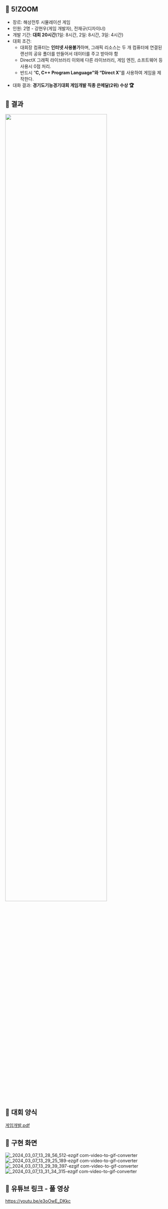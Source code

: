 ## 🔫 5!ZOOM
 - 장르: 해상전투 시뮬레이션 게임
 - 인원: 2명 - 강현우(게임 개발자), 전재규(디자이너)
 - 개발 기간: **대회 20시간**(1일: 8시간, 2일: 8시간, 3일: 4시간)
 - 대회 조건:
   - 대회장 컴퓨터는 **인터넷 사용불가**하며, 그래픽 리소스는 두 개 컴퓨터에 연결된 랜선의 공유 폴더를 만들어서 데이터를 주고 받아야 함
   - DirectX 그래픽 라이브러리 이외에 다른 라이브러리, 게임 엔진, 소프트웨어 등 사용시 0점 처리.
   - 반드시 “**C, C++ Program Language”와 “Direct X**”를 사용하여 게임을 제작한다.
 - 대화 결과: **경기도기능경기대회 게임개발 직종 은메달(2위) 수상 🏆**

## 🔫 결과
<image  width=80% src=https://github.com/khwoowoo/5-ZOOM/assets/23547185/f4b55865-0cd1-4984-a40c-f2648ecea840>

<!--  ![image](https://github.com/khwoowoo/5-ZOOM/assets/23547185/f4b55865-0cd1-4984-a40c-f2648ecea840) -->
<!-- ![image](https://github.com/khwoowoo/5-ZOOM/assets/23547185/c0faefd7-b209-4336-a689-9c9a2a422e3e) -->
<!--![20231130_091555594](https://github.com/khwoowoo/5-ZOOM/assets/23547185/db53a80a-745b-4ea5-8985-e8e6147176cc> -->



## 🔫 대회 양식
[게임개발.pdf](https://github.com/rkdgusdn/cpp_battleship_game/files/8954486/default.pdf)

## 🔫 구현 화면
![_2024_03_07_13_28_56_512-ezgif com-video-to-gif-converter](https://github.com/khwoowoo/Marine-battleship-game/assets/23547185/538afe25-0b90-40f8-a760-209cfc10e425)
![_2024_03_07_13_29_25_189-ezgif com-video-to-gif-converter](https://github.com/khwoowoo/Marine-battleship-game/assets/23547185/33bd36b0-04e8-435c-8973-3510b40881dc)
![_2024_03_07_13_29_39_397-ezgif com-video-to-gif-converter](https://github.com/khwoowoo/Marine-battleship-game/assets/23547185/79cd0a4b-2b17-468c-a4d3-9225c15c4ab8)
![_2024_03_07_13_31_34_315-ezgif com-video-to-gif-converter](https://github.com/khwoowoo/Marine-battleship-game/assets/23547185/ee344efe-2e65-4dba-963e-824e5fb04156)

## 🔫 유튜브 링크 - 풀 영상
https://youtu.be/e3oOwE_DKkc
